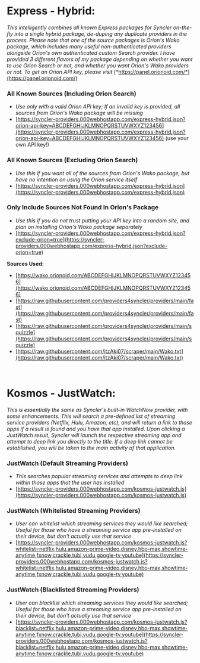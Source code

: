 # Express - Hybrid:

*This intelligently combines all known Express packages for Syncler on-the-fly into a single hybrid package, de-duping any duplicate providers in the process. Please note that one of the source packages is Orion's Wako package, which includes many useful non-authenticated providers alongside Orion's own authenticated custom Search provider. I have provided 3 different flavors of my package depending on whether you want to use Orion Search or not, and whether you want Orion's Wako providers or not. To get an Orion API key, please visit* [*https://panel.orionoid.com/*](https://panel.orionoid.com/)

### All Known Sources (Including Orion Search)
   * *Use only with a valid Orion API key; If an invalid key is provided, all sources from Orion's Wako package will be missing*
   * [https://syncler-providers.000webhostapp.com/express-hybrid.json?orion-api-key=ABCDEFGHIJKLMNOPQRSTUVWXYZ123456](https://syncler-providers.000webhostapp.com/express-hybrid.json?orion-api-key=ABCDEFGHIJKLMNOPQRSTUVWXYZ123456) (use your own API key!)

### All Known Sources (Excluding Orion Search)
   * *Use this if you want all of the sources from Orion's Wako package, but have no intention on using the Orion service itself*
   * [https://syncler-providers.000webhostapp.com/express-hybrid.json](https://syncler-providers.000webhostapp.com/express-hybrid.json)

### Only Include Sources Not Found In Orion's Package
   * *Use this if you do not trust putting your API key into a random site, and plan on installing Orion's Wako package separately*
   * [https://syncler-providers.000webhostapp.com/express-hybrid.json?exclude-orion=true](https://syncler-providers.000webhostapp.com/express-hybrid.json?exclude-orion=true)

**Sources Used:**

* [https://wako.orionoid.com/ABCDEFGHIJKLMNOPQRSTUVWXYZ123456](https://wako.orionoid.com/ABCDEFGHIJKLMNOPQRSTUVWXYZ123456)
* [https://raw.githubusercontent.com/providers4syncler/providers/main/fast](https://raw.githubusercontent.com/providers4syncler/providers/main/fast)
* [https://raw.githubusercontent.com/providers4syncler/providers/main/squizzle](https://raw.githubusercontent.com/providers4syncler/providers/main/squizzle)
* [https://raw.githubusercontent.com/itzAki07/scraper/main/Wako.txt](https://raw.githubusercontent.com/itzAki07/scraper/main/Wako.txt)

&#x200B;

# Kosmos - JustWatch:

*This is essentially the same as Syncler's built-in WatchNow provider, with some enhancements. This will search a pre-defined list of streaming service providers (Netflix, Hulu, Amazon, etc), and will return a link to those apps if a result is found and you have that app installed. Upon clicking a JustWatch result, Syncler will launch the respective streaming app and attempt to deep link you directly to the title. If a deep link cannot be established, you will be taken to the main activity of that application.*

### JustWatch (Default Streaming Providers)
   * *This searches popular streaming services and attempts to deep link within those apps that the user has installed*
   * [https://syncler-providers.000webhostapp.com/kosmos-justwatch.js](https://syncler-providers.000webhostapp.com/kosmos-justwatch.js)

### JustWatch (Whitelisted Streaming Providers)
   * *User can whitelist which streaming services they would like searched; Useful for those who have a streaming service app pre-installed on their device, but don't actually use that service*
   * [https://syncler-providers.000webhostapp.com/kosmos-justwatch.js?whitelist=netflix,hulu,amazon-prime-video,disney,hbo-max,showtime-anytime,fxnow,crackle,tubi,vudu,google-tv,youtube](https://syncler-providers.000webhostapp.com/kosmos-justwatch.js?whitelist=netflix,hulu,amazon-prime-video,disney,hbo-max,showtime-anytime,fxnow,crackle,tubi,vudu,google-tv,youtube)

### JustWatch (Blacklisted Streaming Providers)
   * *User can blacklist which streaming services they would like searched; Useful for those who have a streaming service app pre-installed on their device, but don't actually use that service*
   * [https://syncler-providers.000webhostapp.com/kosmos-justwatch.js?blacklist=netflix,hulu,amazon-prime-video,disney,hbo-max,showtime-anytime,fxnow,crackle,tubi,vudu,google-tv,youtube](https://syncler-providers.000webhostapp.com/kosmos-justwatch.js?blacklist=netflix,hulu,amazon-prime-video,disney,hbo-max,showtime-anytime,fxnow,crackle,tubi,vudu,google-tv,youtube)
